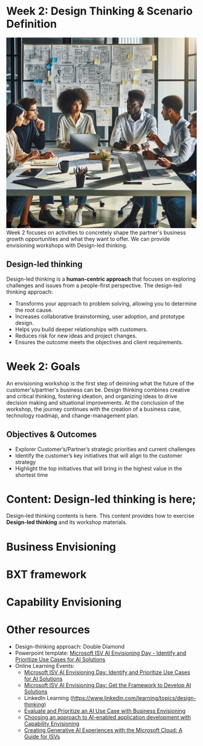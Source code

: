 # Week 2: Design Thinking & Scenario Definition
![alt text](image.png)
Week 2 focuses on activities to concretely shape the partner's business growth opportunities and what they want to offer. We can provide envisioning workshops with Design-led thinking.

## Design-led thinking
Design-led thinking is a **human-centric approach** that focuses on exploring challenges and issues from a people-first perspective. The design-led thinking approach:
  - Transforms your approach to problem solving, allowing you to determine the root cause.
  - Increases collaborative brainstorming, user adoption, and prototype design.
  - Helps you build deeper relationships with customers.
  - Reduces risk for new ideas and project changes.
  - Ensures the outcome meets the objectives and client requirements.

# Week 2: Goals
An envisioning workshop is the first step of deinining what the future of the customer's/partner's business can be. Design thinking combines creative and critical thinking, fostering ideation, and organizing ideas to drive decision making and situational improvements. At the conclusion of the workshop, the journey continues with the creation of a business case, technology roadmap, and change-management plan.

## Objectives & Outcomes
- Explorer Customer’s/Partner’s strategic priorities and current challenges
- Identify the customer’s key initiatives that will align to the customer strategy
- Highlight the top initiatives that will bring in the highest value in the shortest time
  
# Content: Design-led thinking is here;
Design-led thinking contents is here. This content provides how to exercise **Design-led thinking** and its workshop materials. 

# Business Envisioning
# BXT framework

# Capability Envisioning

# Other resources
- Design-thinking approach: Double Diamond
- Powerpoint template: [Microsoft ISV AI Envisioning Day - Identify and Prioritize Use Cases for AI Solutions](https://c219111adfa947eeab6af09dce063831.svc.dynamics.com/t/t/tu1Pb4Ntgj8sIUExN755sx8qPnU2ZMYbQV0bdCExfGMx/A5ZfviKNRjU5uWSJnqgX7zOoQFexUEnGx17Cj7M3UHkx)
- Online Learning Events:
  - [Microsoft ISV AI Envisioning Day: Identify and Prioritize Use Cases for AI Solutions](https://events.microsoft.com/en-us/allevents/?clientTimeZone=1&search=Microsoft%20ISV%20AI%20Envisioning%20Day)
  - [Microsoft ISV AI Envisioning Day: Get the Framework to Develop AI Solutions](https://events.microsoft.com/en-us/allevents/?search=Microsoft%20ISV%20AI%20Envisioning%20Day:%20Get%20the%20Framework%20to%20Develop%20AI%20Solutions&clientTimeZone=1)
  - LinkedIn Learning (https://www.linkedin.com/learning/topics/design-thinking)
  - [Evaluate and Prioritize an AI Use Case with Business Envisioning](https://learn.microsoft.com/en-us/microsoft-cloud/dev/copilot/isv/Business-Envisioning)
  - [Choosing an approach to AI-enabled application development with Capability Envisioning](https://learn.microsoft.com/en-us/microsoft-cloud/dev/copilot/isv/Capability-Envisioning)
  - [Creating Generative AI Experiences with the Microsoft Cloud: A Guide for ISVs](https://learn.microsoft.com/en-us/microsoft-cloud/dev/copilot/isv/isv-extensibility-story)
